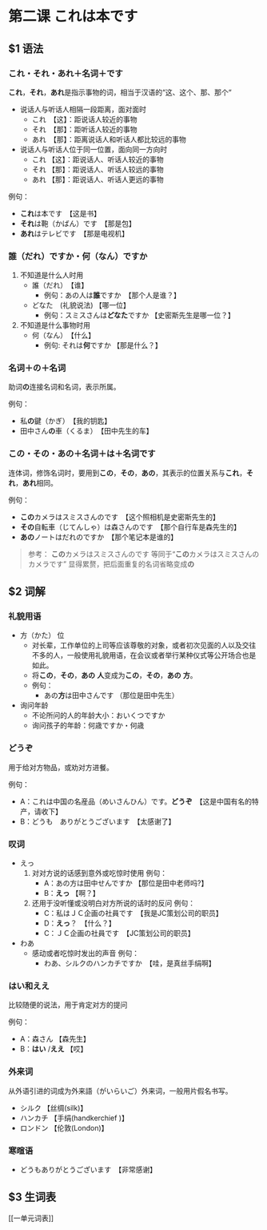 # 第二课 これは本です
##  $1 语法
### これ・それ・あれ＋名词＋です
**これ**，**それ**，**あれ**是指示事物的词，相当于汉语的“这、这个、那、那个“

- 说话人与听话人相隔一段距离，面对面时
	- これ　【这】：距说话人较近的事物
	- それ　【那】：距听话人较近的事物
	- あれ　【那】：距离说话人和听话人都比较远的事物
- 说话人与听话人位于同一位置，面向同一方向时
	- これ	【这】：距说话人、听话人较近的事物
	- それ	【那】：距说话人、听话人较远的事物
	- あれ	【那】：距说话人、听话人更远的事物

例句：
- **これ**は本です　【这是书】
- **それ**は鞄（かばん）です　【那是包】
- **あれ**はテレビです　【那是电视机】

### 誰（だれ）ですか・何（なん）ですか

1. 不知道是什么人时用
	- 誰（だれ）　【谁】
		- 例句：あの人は**誰**ですか　【那个人是谁？】
	- どなた　(礼貌说法)	【哪一位】
		- 例句：スミスさんは**どなた**ですか  【史密斯先生是哪一位？】
2. 不知道是什么事物时用
	- 何（なん）　【什么】
		- 例句: それは**何**ですか  【那是什么？】
		
### 名词＋の＋名词
助词**の**连接名词和名词，表示所属。

例句：
- 私**の**鍵（かぎ）　【我的钥匙】
- 田中さん**の**車（くるま）　【田中先生的车】

### この・その・あの＋名词＋は＋名词です
连体词，修饰名词时，要用到**この**，**その**，**あの**，其表示的位置关系与**これ**，**それ**，**あれ**相同。

例句：
- **この**カメラはスミスさんのです　【这个照相机是史密斯先生的】
- **その**自転車（じてんしゃ）は森さんのです　【那个自行车是森先生的】
- **あの**ノートはだれのですか　【那个笔记本是谁的】

>参考：
**この**カメラはスミスさんのです
等同于“**この**カメラはスミスさんのカメラです”
显得累赘，把后面重复的名词省略变成**の**

## $2 词解
### 礼貌用语
- 方（かた） 位
	- 对长辈，工作单位的上司等应该尊敬的对象，或者初次见面的人以及交往不多的人，一般使用礼貌用语，在会议或者举行某种仪式等公开场合也是如此。
	- 将**この**，**その**，**あの**  **人**变成为**この**，**その**，**あの**  **方**。
	- 例句：
		- あの**方**は田中さんです  （那位是田中先生）
- 询问年龄
	- 不论所问的人的年龄大小：おいくつですか
	- 询问孩子的年龄：何歳ですか・何歳

### どうぞ
用于给对方物品，或劝对方进餐。

例句：
- A：これは中国の名産品（めいさんひん）です。**どうぞ**　【这是中国有名的特产，请收下】
- B：どうも　ありがとうございます　【太感谢了】
	
### 叹词
- えっ
	1. 对对方说的话感到意外或吃惊时使用
	    例句：
		- A：あの方は田中せんですか  【那位是田中老师吗?】
		- B：**えっ**  【啊？】
	2. 还用于没听懂或没明白对方所说的话时的反问
		例句：
		- C：私はＪＣ企画の社員です　【我是JC策划公司的职员】
		- D：**えっ**？　【什么？】
		- C：ＪＣ企画の社員です　【JC策划公司的职员】
- わあ
	- 感动或者吃惊时发出的声音
	例句：
		- わあ、シルクのハンカチですか　【哇，是真丝手绢啊】

### はい和ええ
比较随便的说法，用于肯定对方的提问

例句：
- A：森さん 【森先生】
- B：**はい** /**ええ** 【哎】

### 外来词
从外语引进的词成为外来語（がいらいご）外来词，一般用片假名书写。

- シルク		【丝绸(silk)】
- ハンカチ	【手绢(handkerchief )】
- ロンドン	【伦敦(London)】

### 寒暄语
- どうもありがとうございます　【非常感谢】


## $3 生词表
[[一单元词表]]